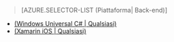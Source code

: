 > [AZURE.SELECTOR-LIST (Piattaforma| Back-end)]
- [(Windows Universal C# | Qualsiasi)](../articles/app-service-mobile-windows-store-dotnet-get-started-offline-data-preview.md)
- [(Xamarin iOS | Qualsiasi)](../articles/app-service-mobile-xamarin-ios-get-started-offline-data-preview.md)


<!--HONumber=52-->
